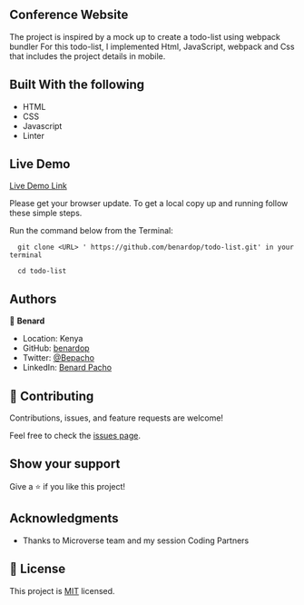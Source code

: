  ## Conference Website 

The project is inspired by a mock up to create a todo-list using webpack bundler
For this todo-list, I implemented Html, JavaScript, webpack and Css that includes the project details in mobile.

 
## Built With the following

- HTML
- CSS
- Javascript
- Linter

## Live Demo
[Live Demo Link](https://github.com/benardop/todo-list.git)


Please get your browser update.
To get a local copy up and running follow these simple steps.

Run the command below from the Terminal:

      git clone <URL> ' https://github.com/benardop/todo-list.git' in your terminal

	  cd todo-list


## Authors

👤 **Benard**

- Location: Kenya
- GitHub: [benardop](https://github.com/benardop/)
- Twitter: [@Bepacho](https://twitter.com/Bepacho)
- LinkedIn: [Benard Pacho](https://www.linkedin.com/in/ochieng-benard-8264b815/)

## 🤝 Contributing

Contributions, issues, and feature requests are welcome!

Feel free to check the [issues page](https://github.com/benardop/professional-portfolio/issues).

## Show your support

Give a ⭐ if you like this project!

## Acknowledgments

- Thanks to Microverse team and my session Coding Partners

## 📝 License

This project is [MIT](./MIT.md) licensed.
